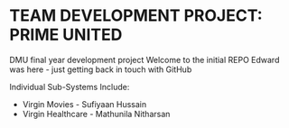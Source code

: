 # TEAM DEVELOPMENT PROJECT: PRIME UNITED
DMU final year development project
Welcome to the initial REPO
Edward was here - just getting back in touch with GitHub

Individual Sub-Systems Include: 
- Virgin Movies - Sufiyaan Hussain 
- Virgin Healthcare - Mathunila Nitharsan
